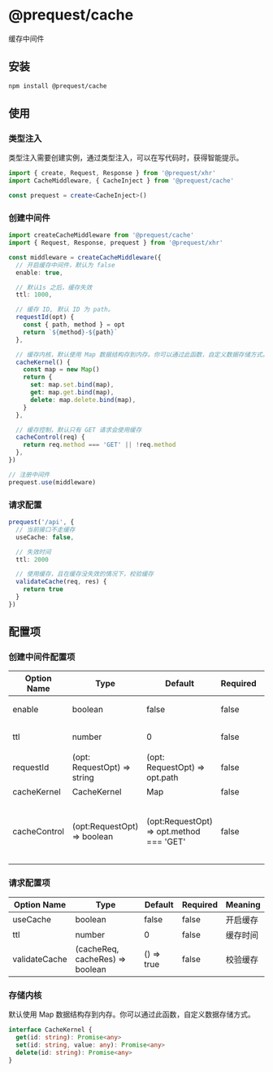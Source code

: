 # @prequest/cache

缓存中间件

## 安装

```bash
npm install @prequest/cache
```

## 使用

### 类型注入

类型注入需要创建实例，通过类型注入，可以在写代码时，获得智能提示。

```ts
import { create, Request, Response } from '@prequest/xhr'
import CacheMiddleware, { CacheInject } from '@prequest/cache'

const prequest = create<CacheInject>()
```

### 创建中间件

```ts
import createCacheMiddleware from '@prequest/cache'
import { Request, Response, prequest } from '@prequest/xhr'

const middleware = createCacheMiddleware({
  // 开启缓存中间件，默认为 false
  enable: true,

  // 默认1s 之后，缓存失效
  ttl: 1000,

  // 缓存 ID, 默认 ID 为 path。
  requestId(opt) {
    const { path, method } = opt
    return `${method}-${path}`
  },

  // 缓存内核，默认使用 Map 数据结构存到内存。你可以通过此函数，自定义数据存储方式。
  cacheKernel() {
    const map = new Map()
    return {
      set: map.set.bind(map),
      get: map.get.bind(map),
      delete: map.delete.bind(map),
    }
  },

  // 缓存控制，默认只有 GET 请求会使用缓存
  cacheControl(req) {
    return req.method === 'GET' || !req.method
  },
})

// 注册中间件
prequest.use(middleware)
```

### 请求配置

```ts
prequest('/api', {
  // 当前接口不走缓存
  useCache: false,

  // 失效时间
  ttl: 2000

  // 使用缓存，且在缓存没失效的情况下，校验缓存
  validateCache(req, res) {
    return true
  }
})
```

## 配置项

### 创建中间件配置项

| Option Name  | Type                        | Default                                  | Required | Meaning                           |
| ------------ | --------------------------- | ---------------------------------------- | -------- | --------------------------------- |
| enable       | boolean                     | false                                    | false    | 开启缓存中间件                    |
| ttl          | number                      | 0                                        | false    | 默认缓存时间                      |
| requestId    | (opt: RequestOpt) => string | (opt: RequestOpt) => opt.path            | false    | 缓存 ID                           |
| cacheKernel  | CacheKernel                 | Map                                      | false    | 存储内核                          |
| cacheControl | (opt:RequestOpt) => boolean | (opt:RequestOpt) => opt.method === 'GET' | false    | 缓存控制，默认只有 GET 请求会缓存 |

### 请求配置项

| Option Name   | Type                            | Default    | Required | Meaning  |
| ------------- | ------------------------------- | ---------- | -------- | -------- |
| useCache      | boolean                         | false      | false    | 开启缓存 |
| ttl           | number                          | 0          | false    | 缓存时间 |
| validateCache | (cacheReq, cacheRes) => boolean | () => true | false    | 校验缓存 |

### 存储内核

默认使用 Map 数据结构存到内存。你可以通过此函数，自定义数据存储方式。

```ts
interface CacheKernel {
  get(id: string): Promise<any>
  set(id: string, value: any): Promise<any>
  delete(id: string): Promise<any>
}
```
